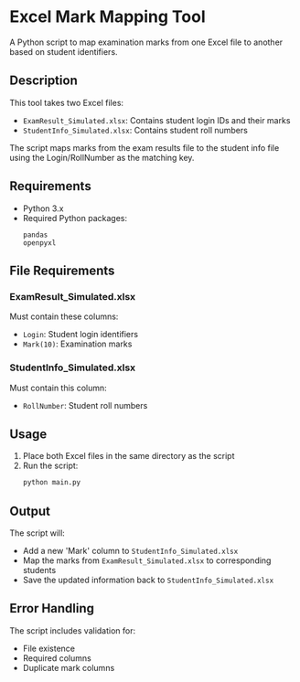 # Excel Mark Mapping Tool

A Python script to map examination marks from one Excel file to another based on student identifiers.

## Description

This tool takes two Excel files:
- `ExamResult_Simulated.xlsx`: Contains student login IDs and their marks
- `StudentInfo_Simulated.xlsx`: Contains student roll numbers

The script maps marks from the exam results file to the student info file using the Login/RollNumber as the matching key.

## Requirements

- Python 3.x
- Required Python packages:
  ```
  pandas
  openpyxl
  ```

## File Requirements

### ExamResult_Simulated.xlsx
Must contain these columns:
- `Login`: Student login identifiers
- `Mark(10)`: Examination marks

### StudentInfo_Simulated.xlsx
Must contain this column:
- `RollNumber`: Student roll numbers

## Usage

1. Place both Excel files in the same directory as the script
2. Run the script:
   ```bash
   python main.py
   ```

## Output

The script will:
- Add a new 'Mark' column to `StudentInfo_Simulated.xlsx`
- Map the marks from `ExamResult_Simulated.xlsx` to corresponding students
- Save the updated information back to `StudentInfo_Simulated.xlsx`

## Error Handling

The script includes validation for:
- File existence
- Required columns
- Duplicate mark columns

